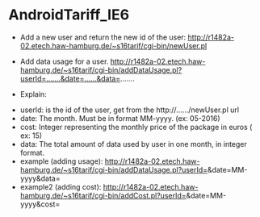 # AndroidTariff_IE6

* Add a new user and return the new id of the user:
http://r1482a-02.etech.haw-hamburg.de/~s16tarif/cgi-bin/newUser.pl

* Add data usage for a user.
http://r1482a-02.etech.haw-hamburg.de/~s16tarif/cgi-bin/addDataUsage.pl?userId=.......&date=......&data=.......

* Explain: 
 - userId: is the id of the user, get from the http://....../newUser.pl url
 - date: The month. Must be in format MM-yyyy. (ex: 05-2016)
 - cost: Integer representing the monthly price of the package in euros ( ex: 15)
 - data: The total amount of data used by user in one month, in integer format.
 - example (adding usage): http://r1482a-02.etech.haw-hamburg.de/~s16tarif/cgi-bin/addDataUsage.pl?userId=<idHash>&date=MM-yyyy&data=<integer>
 - example2 (adding cost): http://r1482a-02.etech.haw-hamburg.de/~s16tarif/cgi-bin/addCost.pl?userId=<idHash>&date=MM-yyyy&cost=<integer>
